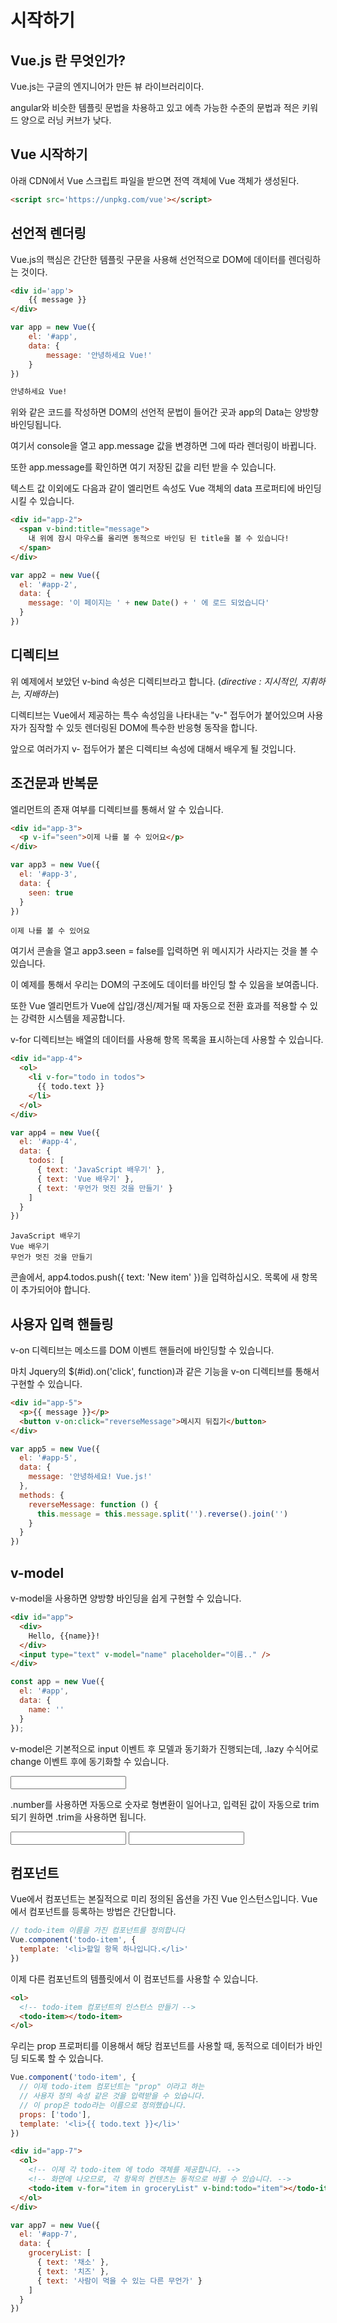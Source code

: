 # 시작하기

## Vue.js 란 무엇인가?
Vue.js는 구글의 엔지니어가 만든 뷰 라이브러리이다.

angular와 비슷한 템플릿 문법을 차용하고 있고 에측 가능한 수준의 문법과 적은 키워드 양으로 러닝 커브가 낮다.

## Vue 시작하기
아래 CDN에서 Vue 스크립트 파일을 받으면 전역 객체에 Vue 객체가 생성된다.

```html
<script src='https://unpkg.com/vue'></script>
```

## 선언적 렌더링

Vue.js의 핵심은 간단한 템플릿 구문을 사용해 선언적으로 DOM에 데이터를 렌더링하는 것이다.

```html
<div id='app'>
    {{ message }}
</div>
```

```javascript
var app = new Vue({
    el: '#app',
    data: {
        message: '안녕하세요 Vue!'
    }
})
```

```html
안녕하세요 Vue!
```

위와 같은 코드를 작성하면 DOM의 선언적 문법이 들어간 곳과 app의 Data는 양방향 바인딩됩니다.

여기서 console을 열고 app.message 값을 변경하면 그에 따라 렌더링이 바뀝니다.

또한 app.message를 확인하면 여기 저장된 값을 리턴 받을 수 있습니다.

텍스트 값 이외에도 다음과 같이 엘리먼트 속성도 Vue 객체의 data 프로퍼티에 바인딩 시킬 수 있습니다.

```html
<div id="app-2">
  <span v-bind:title="message">
    내 위에 잠시 마우스를 올리면 동적으로 바인딩 된 title을 볼 수 있습니다!
  </span>
</div>
```

```javascript
var app2 = new Vue({
  el: '#app-2',
  data: {
    message: '이 페이지는 ' + new Date() + ' 에 로드 되었습니다'
  }
})
```

## 디렉티브

위 예제에서 보았던 v-bind 속성은 디렉티브라고 합니다. (*directive : 지시적인, 지휘하는, 지배하는*)

디렉티브는 Vue에서 제공하는 특수 속성임을 나타내는 "v-" 접두어가 붙어있으며 사용자가 짐작할 수 있듯 렌더링된 DOM에 특수한 반응형 동작을 합니다.

앞으로 여러가지 v- 접두어가 붙은 디렉티브 속성에 대해서 배우게 될 것입니다.

## 조건문과 반복문

엘리먼트의 존재 여부를 디렉티브를 통해서 알 수 있습니다.

```html
<div id="app-3">
  <p v-if="seen">이제 나를 볼 수 있어요</p>
</div>
```

```javascript
var app3 = new Vue({
  el: '#app-3',
  data: {
    seen: true
  }
})
```

```
이제 나를 볼 수 있어요
```

여기서 콘솔을 열고 app3.seen = false를 입력하면 위 메시지가 사라지는 것을 볼 수 있습니다.

이 예제를 통해서 우리는 DOM의 구조에도 데이터를 바인딩 할 수 있음을 보여줍니다.

또한 Vue 엘리먼트가 Vue에 삽입/갱신/제거될 때 자동으로 전환 효과를 적용할 수 있는 강력한 시스템을 제공합니다.

v-for 디렉티브는 배열의 데이터를 사용해 항목 목록을 표시하는데 사용할 수 있습니다.

```html
<div id="app-4">
  <ol>
    <li v-for="todo in todos">
      {{ todo.text }}
    </li>
  </ol>
</div>
```

```javascript
var app4 = new Vue({
  el: '#app-4',
  data: {
    todos: [
      { text: 'JavaScript 배우기' },
      { text: 'Vue 배우기' },
      { text: '무언가 멋진 것을 만들기' }
    ]
  }
})
```

```
JavaScript 배우기
Vue 배우기
무언가 멋진 것을 만들기
```

콘솔에서, app4.todos.push({ text: 'New item' })을 입력하십시오. 목록에 새 항목이 추가되어야 합니다.


## 사용자 입력 핸들링
v-on 디렉티브는 메소드를 DOM 이벤트 핸들러에 바인딩할 수 있습니다.

마치 Jquery의 $(#id).on('click', function)과 같은 기능을 v-on 디렉티브를 통해서 구현할 수 있습니다.

```html
<div id="app-5">
  <p>{{ message }}</p>
  <button v-on:click="reverseMessage">메시지 뒤집기</button>
</div>
```
```javascript
var app5 = new Vue({
  el: '#app-5',
  data: {
    message: '안녕하세요! Vue.js!'
  },
  methods: {
    reverseMessage: function () {
      this.message = this.message.split('').reverse().join('')
    }
  }
})
```

## v-model

v-model을 사용하면 양방향 바인딩을 쉽게 구현할 수 있습니다.

```html
<div id="app">
  <div>
    Hello, {{name}}!
  </div>
  <input type="text" v-model="name" placeholder="이름.." />
</div>
```
```javascript
const app = new Vue({
  el: '#app',
  data: {
    name: ''
  }
});
```

v-model은 기본적으로 input 이벤트 후 모델과 동기화가 진행되는데, .lazy 수식어로 change 이벤트 후에 동기화할 수 있습니다.

<input v-model.lazy='msg'>

.number를 사용하면 자동으로 숫자로 형변환이 일어나고, 입력된 값이 자동으로 trim되기 원하면 .trim을 사용하면 됩니다.

<input v-model.number="age" type="number">

<input v-model.trim="msg">

## 컴포넌트

Vue에서 컴포넌트는 본질적으로 미리 정의된 옵션을 가진 Vue 인스턴스입니다. Vue에서 컴포넌트를 등록하는 방법은 간단합니다.

```javascript
// todo-item 이름을 가진 컴포넌트를 정의합니다
Vue.component('todo-item', {
  template: '<li>할일 항목 하나입니다.</li>'
})
```

이제 다른 컴포넌트의 템플릿에서 이 컴포넌트를 사용할 수 있습니다.
```html
<ol>
  <!-- todo-item 컴포넌트의 인스턴스 만들기 -->
  <todo-item></todo-item>
</ol>
```

우리는 prop 프로퍼티를 이용해서 해당 컴포넌트를 사용할 때, 동적으로 데이터가 바인딩 되도록 할 수 있습니다.

```javascript
Vue.component('todo-item', {
  // 이제 todo-item 컴포넌트는 "prop" 이라고 하는
  // 사용자 정의 속성 같은 것을 입력받을 수 있습니다.
  // 이 prop은 todo라는 이름으로 정의했습니다.
  props: ['todo'],
  template: '<li>{{ todo.text }}</li>'
})
```

```html
<div id="app-7">
  <ol>
    <!-- 이제 각 todo-item 에 todo 객체를 제공합니다. -->
    <!-- 화면에 나오므로, 각 항목의 컨텐츠는 동적으로 바뀔 수 있습니다. -->
    <todo-item v-for="item in groceryList" v-bind:todo="item"></todo-item>
  </ol>
</div>
```

```javascript
var app7 = new Vue({
  el: '#app-7',
  data: {
    groceryList: [
      { text: '채소' },
      { text: '치즈' },
      { text: '사람이 먹을 수 있는 다른 무언가' }
    ]
  }
})
```
